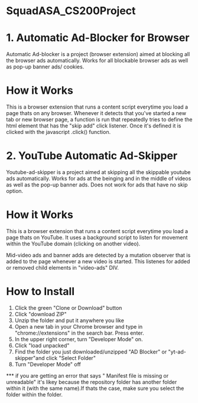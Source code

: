 # SquadASA_CS200Project

# 1. Automatic Ad-Blocker for Browser
Automatic Ad-blocker is a project (browser extension) aimed at blocking all the browser ads automatically. Works for all blockable browser ads as well as pop-up banner ads/ cookies.

# How it Works
This is a browser extension that runs a content script everytime you load a page thats on any browser. Whenever it detects that you've started a new tab or new browser page, a function is run that repeatedly tries to define the html element that has the "skip add" click listener. Once it's defined it is clicked with the javascript .click() function.


# 2. YouTube Automatic Ad-Skipper
Youtube-ad-skipper is a project aimed at skipping all the skippable youtube ads automatically. Works for ads at the beinging and in the middle of videos as well as the pop-up banner ads. Does not work for ads that have no skip option.

# How it Works
This is a browser extension that runs a content script everytime you load a page thats on YouTube. It uses a background script to listen for movement within the YouTube domain (clicking on another video). 

Mid-video ads and banner adds are detected by a mutation observer that is added to the page whenever a new video is started. This listenes for added or removed child elements in "video-ads" DIV.

# **How to Install** 
1. Click the green "Clone or Download" button
2. Click "download ZIP"
3. Unzip the folder and put it anywhere you like
4. Open a new tab in your Chrome browser and type in "chrome://extensions" in the search bar. Press enter.
5. In the upper right corner, turn "Developer Mode" on.
6. Click "load unpacked"
7. Find the folder you just downloaded/unzipped "AD Blocker" or "yt-ad-skipper"and click "Select Folder"
8. Turn "Developer Mode" off

*** if you are getting an error that says " Manifest file is missing or unreadable" it's likey because the repository folder has another folder within it (with the same name).If thats the case, make sure you select the folder within the folder.
